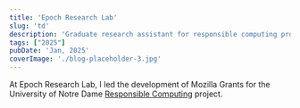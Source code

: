 ```yaml
---
title: 'Epoch Research Lab'
slug: 'td'
description: 'Graduate research assistant for responsible computing project at Notre Dame'
tags: ["2025"]
pubDate: 'Jan, 2025'
coverImage: './blog-placeholder-3.jpg'
---
```


At Epoch Research Lab, I led the development of Mozilla Grants for the University of Notre Dame [Responsible Computing](https://responsiblecomputing.nd.edu/) project.
